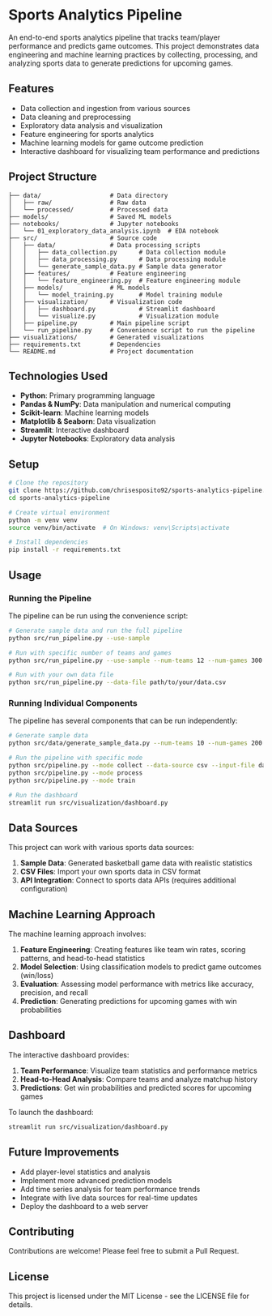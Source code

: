 # Sports Analytics Pipeline

An end-to-end sports analytics pipeline that tracks team/player performance and predicts game outcomes. This project demonstrates data engineering and machine learning practices by collecting, processing, and analyzing sports data to generate predictions for upcoming games.

## Features

- Data collection and ingestion from various sources
- Data cleaning and preprocessing
- Exploratory data analysis and visualization
- Feature engineering for sports analytics
- Machine learning models for game outcome prediction
- Interactive dashboard for visualizing team performance and predictions

## Project Structure

```
├── data/                   # Data directory
│   ├── raw/                # Raw data
│   └── processed/          # Processed data
├── models/                 # Saved ML models
├── notebooks/              # Jupyter notebooks
│   └── 01_exploratory_data_analysis.ipynb  # EDA notebook
├── src/                    # Source code
│   ├── data/               # Data processing scripts
│   │   ├── data_collection.py      # Data collection module
│   │   ├── data_processing.py      # Data processing module
│   │   └── generate_sample_data.py # Sample data generator
│   ├── features/           # Feature engineering
│   │   └── feature_engineering.py  # Feature engineering module
│   ├── models/             # ML models
│   │   └── model_training.py       # Model training module
│   ├── visualization/      # Visualization code
│   │   ├── dashboard.py            # Streamlit dashboard
│   │   └── visualize.py            # Visualization module
│   ├── pipeline.py         # Main pipeline script
│   └── run_pipeline.py     # Convenience script to run the pipeline
├── visualizations/         # Generated visualizations
├── requirements.txt        # Dependencies
└── README.md               # Project documentation
```

## Technologies Used

- **Python**: Primary programming language
- **Pandas & NumPy**: Data manipulation and numerical computing
- **Scikit-learn**: Machine learning models
- **Matplotlib & Seaborn**: Data visualization
- **Streamlit**: Interactive dashboard
- **Jupyter Notebooks**: Exploratory data analysis

## Setup

```bash
# Clone the repository
git clone https://github.com/chrisesposito92/sports-analytics-pipeline.git
cd sports-analytics-pipeline

# Create virtual environment
python -m venv venv
source venv/bin/activate  # On Windows: venv\Scripts\activate

# Install dependencies
pip install -r requirements.txt
```

## Usage

### Running the Pipeline

The pipeline can be run using the convenience script:

```bash
# Generate sample data and run the full pipeline
python src/run_pipeline.py --use-sample

# Run with specific number of teams and games
python src/run_pipeline.py --use-sample --num-teams 12 --num-games 300

# Run with your own data file
python src/run_pipeline.py --data-file path/to/your/data.csv
```

### Running Individual Components

The pipeline has several components that can be run independently:

```bash
# Generate sample data
python src/data/generate_sample_data.py --num-teams 10 --num-games 200

# Run the pipeline with specific mode
python src/pipeline.py --mode collect --data-source csv --input-file data/raw/your_data.csv
python src/pipeline.py --mode process
python src/pipeline.py --mode train

# Run the dashboard
streamlit run src/visualization/dashboard.py
```

## Data Sources

This project can work with various sports data sources:

1. **Sample Data**: Generated basketball game data with realistic statistics
2. **CSV Files**: Import your own sports data in CSV format
3. **API Integration**: Connect to sports data APIs (requires additional configuration)

## Machine Learning Approach

The machine learning approach involves:

1. **Feature Engineering**: Creating features like team win rates, scoring patterns, and head-to-head statistics
2. **Model Selection**: Using classification models to predict game outcomes (win/loss)
3. **Evaluation**: Assessing model performance with metrics like accuracy, precision, and recall
4. **Prediction**: Generating predictions for upcoming games with win probabilities

## Dashboard

The interactive dashboard provides:

1. **Team Performance**: Visualize team statistics and performance metrics
2. **Head-to-Head Analysis**: Compare teams and analyze matchup history
3. **Predictions**: Get win probabilities and predicted scores for upcoming games

To launch the dashboard:

```bash
streamlit run src/visualization/dashboard.py
```

## Future Improvements

- Add player-level statistics and analysis
- Implement more advanced prediction models
- Add time series analysis for team performance trends
- Integrate with live data sources for real-time updates
- Deploy the dashboard to a web server

## Contributing

Contributions are welcome! Please feel free to submit a Pull Request.

## License

This project is licensed under the MIT License - see the LICENSE file for details.
